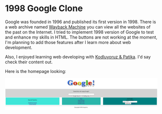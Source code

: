 # 1998 Google Clone

Google was founded in 1996 and published its first version in 1998. There is a web archive named [Wayback Machine](https://archive.org/web/) you can view all the websites of the past on the Internet. I tried to implement 1998 version of Google to test and enhance my skills in HTML. The buttons are not working at the moment, I'm planning to add those features after I learn more about web development. 

Also, I enjoyed learning web developing with [Kodluyoruz & Patika](https://app.patika.dev/paths). I'd say check their content out.

Here is the homepage looking:

![Google!](img/home.png)
